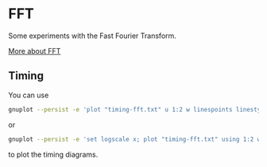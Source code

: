 # FFT
Some experiments with the Fast Fourier Transform.

[More about FFT](https://en.wikipedia.org/wiki/Fast_Fourier_transform "Wiki")


## Timing

You can use 

```bash
gnuplot --persist -e 'plot "timing-fft.txt" u 1:2 w linespoints linestyle 1'
```
or
```bash
gnuplot --persist -e 'set logscale x; plot "timing-fft.txt" using 1:2 with linespoints'
```
to plot the timing diagrams.